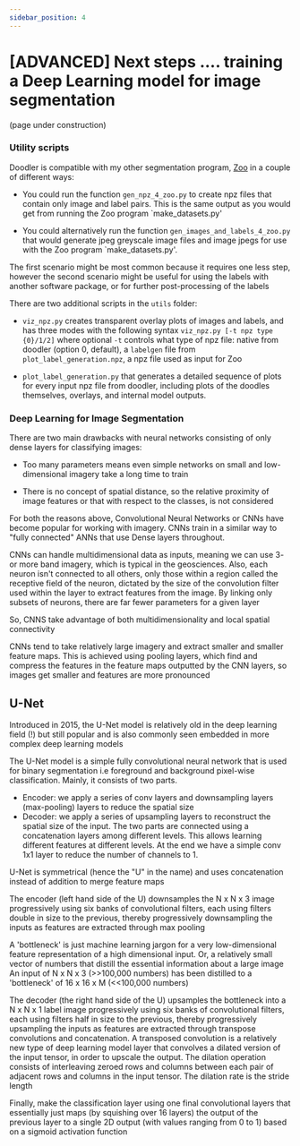 ```yaml
---
sidebar_position: 4
---
```


# [ADVANCED] Next steps .... training a Deep Learning model for image segmentation

(page under construction)

### Utility scripts

Doodler is compatible with my other segmentation program, [Zoo](https://github.com/dbuscombe-usgs/segmentation_zoo) in a couple of different ways:

* You could run the function `gen_npz_4_zoo.py` to create npz files that contain only image and label pairs. This is the same output as you would get from running the Zoo program `make_datasets.py'

* You could alternatively run the function `gen_images_and_labels_4_zoo.py` that would generate jpeg greyscale image files and image jpegs for use with the Zoo program `make_datasets.py'.

The first scenario might be most common because it requires one less step, however the second scenario might be useful for using the labels with another software package, or for further post-processing of the labels

There are two additional scripts in the `utils` folder:

* `viz_npz.py` creates transparent overlay plots of images and labels, and has three modes with the following syntax `viz_npz.py [-t npz type {0}/1/2]` where optional `-t` controls what type of npz file: native from doodler (option 0, default), a `labelgen` file from `plot_label_generation.npz`, a npz file used as input for Zoo

* `plot_label_generation.py` that generates a detailed sequence of plots for every input npz file from doodler, including plots of the doodles themselves, overlays, and internal model outputs.


### Deep Learning for Image Segmentation

There are two main drawbacks with neural networks consisting of only dense layers for classifying images:

* Too many parameters means even simple networks on small and low-dimensional imagery take a long time to train

* There is no concept of spatial distance, so the relative proximity of image features or that with respect to the classes, is not considered

For both the reasons above, Convolutional Neural Networks or CNNs have become popular for working with imagery. CNNs train in a similar way to "fully connected" ANNs that use Dense layers throughout.

CNNs can handle multidimensional data as inputs, meaning we can use 3- or more band imagery, which is typical in the geosciences. Also, each neuron isn't connected to all others, only those within a region called the receptive field of the neuron, dictated by the size of the convolution filter used within the layer to extract features from the image. By linking only subsets of neurons, there are far fewer parameters for a given layer

So, CNNS take advantage of both multidimensionality and local spatial connectivity

CNNs tend to take relatively large imagery and extract smaller and smaller feature maps. This is achieved using pooling layers, which find and compress the features in the feature maps outputted by the CNN layers, so images get smaller and features are more pronounced


## U-Net

Introduced in 2015, the U-Net model is relatively old in the deep learning field (!) but still popular and is also commonly seen embedded in more complex deep learning models

The U-Net model is a simple fully convolutional neural network that is used for binary segmentation i.e foreground and background pixel-wise classification. Mainly, it consists of two parts.

* Encoder: we apply a series of conv layers and downsampling layers (max-pooling) layers to reduce the spatial size
* Decoder: we apply a series of upsampling layers to reconstruct the spatial size of the input.
The two parts are connected using a concatenation layers among different levels. This allows learning different features at different levels. At the end we have a simple conv 1x1 layer to reduce the number of channels to 1.

U-Net is symmetrical (hence the "U" in the name) and uses concatenation instead of addition to merge feature maps

The encoder (left hand side of the U) downsamples the N x N x 3 image progressively using six banks of convolutional filters, each using filters double in size to the previous, thereby progressively downsampling the inputs as features are extracted through max pooling

A 'bottleneck' is just machine learning jargon for a very low-dimensional feature representation of a high dimensional input. Or, a relatively small vector of numbers that distill the essential information about a large image An input of N x N x 3 (>>100,000 numbers) has been distilled to a 'bottleneck' of 16 x 16 x M (<<100,000 numbers)

The decoder (the right hand side of the U) upsamples the bottleneck into a N x N x 1 label image progressively using six banks of convolutional filters, each using filters half in size to the previous, thereby progressively upsampling the inputs as features are extracted through transpose convolutions and concatenation. A transposed convolution is a relatively new type of deep learning model layer that convolves a dilated version of the input tensor, in order to upscale the output. The dilation operation consists of interleaving zeroed rows and columns between each pair of adjacent rows and columns in the input tensor. The dilation rate is the stride length

Finally, make the classification layer using one final convolutional layers that essentially just maps (by squishing over 16 layers) the output of the previous layer to a single 2D output (with values ranging from 0 to 1) based on a sigmoid activation function
